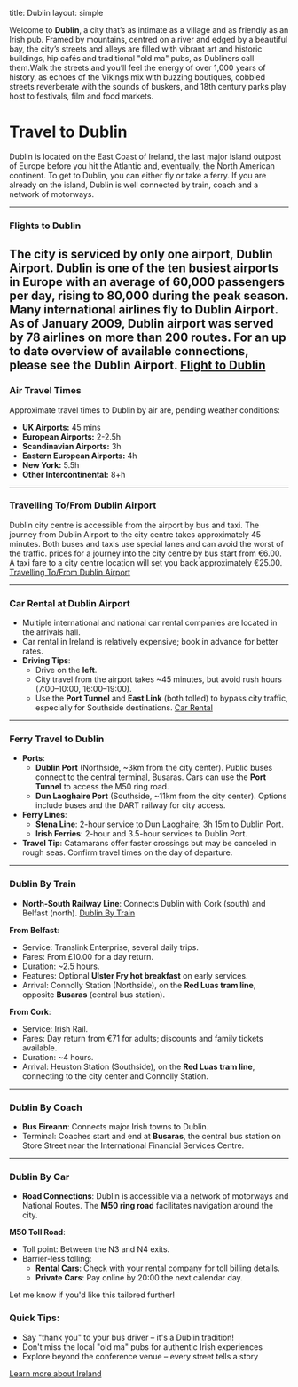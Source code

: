 title: Dublin
layout: simple


Welcome to **Dublin**, a city that’s as intimate as a village and as friendly as an Irish pub. Framed by mountains, centred on a river and edged by a beautiful bay, the city’s streets and alleys are filled with vibrant art and historic buildings, hip cafés and traditional "old ma" pubs, as Dubliners call them.Walk the streets and you’ll feel the energy of over 1,000 years of history, as echoes of the Vikings mix with buzzing boutiques, cobbled streets reverberate with the sounds of buskers, and 18th century parks play host to festivals, film and food markets.


# Travel to Dublin
Dublin is located on the East Coast of Ireland, the last major island outpost of Europe before you hit the Atlantic and, eventually, the North American continent. To get to Dublin, you can either fly or take a ferry. If you are already on the island, Dublin is well connected by train, coach and a network of motorways.

---

### **Flights to Dublin**
The city is serviced by only one airport, Dublin Airport. Dublin is one of the ten busiest airports in Europe with an average of 60,000 passengers per day, rising to 80,000 during the peak season. Many international airlines fly to Dublin Airport. As of January 2009, Dublin airport was served by 78 airlines on more than 200 routes. For an up to date overview of available connections, please see the Dublin Airport.
<a href="https://www.dublin.info/flights/" class="pages-links">Flight to Dublin</a>
---

### **Air Travel Times**
Approximate travel times to Dublin by air are, pending weather conditions:

- **UK Airports:** 45 mins
- **European Airports:** 2-2.5h
- **Scandinavian Airports:** 3h
- **Eastern European Airports:** 4h
- **New York:** 5.5h
- **Other Intercontinental:** 8+h
---

### **Travelling To/From Dublin Airport**
Dublin city centre is accessible from the airport by bus and taxi. The journey from Dublin Airport to the city centre takes approximately 45 minutes. Both buses and taxis use special lanes and can avoid the worst of the traffic. prices for a journey into the city centre by bus start from €6.00. A taxi fare to a city centre location will set you back approximately €25.00.
<a href="https://www.dublin.info/airport/" class="pages-links">Travelling To/From Dublin Airport</a>

---

### **Car Rental at Dublin Airport**  
- Multiple international and national car rental companies are located in the arrivals hall.
- Car rental in Ireland is relatively expensive; book in advance for better rates.
- **Driving Tips**:
  - Drive on the **left**.
  - City travel from the airport takes ~45 minutes, but avoid rush hours (7:00–10:00, 16:00–19:00).
  - Use the **Port Tunnel** and **East Link** (both tolled) to bypass city traffic, especially for Southside destinations.
<a href="https://www.dublin.info/car-rental/" class="pages-links">Car Rental</a>

---

### **Ferry Travel to Dublin**
- **Ports**:  
  - **Dublin Port** (Northside, ~3km from the city center). Public buses connect to the central terminal, Busaras. Cars can use the **Port Tunnel** to access the M50 ring road.
  - **Dun Laoghaire Port** (Southside, ~11km from the city center). Options include buses and the DART railway for city access.
- **Ferry Lines**:
  - **Stena Line**: 2-hour service to Dun Laoghaire; 3h 15m to Dublin Port.
  - **Irish Ferries**: 2-hour and 3.5-hour services to Dublin Port.
- **Travel Tip**: Catamarans offer faster crossings but may be canceled in rough seas. Confirm travel times on the day of departure.

---

### **Dublin By Train**
- **North-South Railway Line**: Connects Dublin with Cork (south) and Belfast (north).
<a href="https://www.dublin.info/train/" class="pages-links">Dublin By Train</a>

  
**From Belfast**:
- Service: Translink Enterprise, several daily trips.
- Fares: From £10.00 for a day return.
- Duration: ~2.5 hours.
- Features: Optional **Ulster Fry hot breakfast** on early services.
- Arrival: Connolly Station (Northside), on the **Red Luas tram line**, opposite **Busaras** (central bus station).

**From Cork**:
- Service: Irish Rail.
- Fares: Day return from €71 for adults; discounts and family tickets available.
- Duration: ~4 hours.
- Arrival: Heuston Station (Southside), on the **Red Luas tram line**, connecting to the city center and Connolly Station.

---

### **Dublin By Coach**
- **Bus Eireann**: Connects major Irish towns to Dublin.
- Terminal: Coaches start and end at **Busaras**, the central bus station on Store Street near the International Financial Services Centre.

---

### **Dublin By Car**
- **Road Connections**: Dublin is accessible via a network of motorways and National Routes. The **M50 ring road** facilitates navigation around the city.

**M50 Toll Road**:
- Toll point: Between the N3 and N4 exits.
- Barrier-less tolling:
  - **Rental Cars**: Check with your rental company for toll billing details.
  - **Private Cars**: Pay online by 20:00 the next calendar day.

Let me know if you'd like this tailored further!

<div class="dublin-tips">
<h3>Quick Tips:</h3>
<ul>
    <li>Say "thank you" to your bus driver – it's a Dublin tradition!
    <li>Don't miss the local "old ma" pubs for authentic Irish experiences
    <li> Explore beyond the conference venue – every street tells a story
</ul>

</div>

<a href="https://ireland.com" class="pages-links">Learn more about Ireland</a>
</div>
